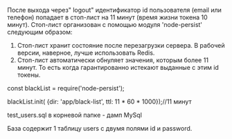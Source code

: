 После выхода через" logout" идентификатор id пользователя (email или телефон) попадает в стоп-лист на 11 минут (время жизни токена 10 минут).
Стоп-лист организован с помощью модуля 'node-persist' следующим образом:
1. Стоп-лист хранит состояние после перезагрузки сервера. В рабочей версии, наверное, лучше использовать Redis.
2. Стоп-лист автоматически обнуляет значения, которым более 11 минут. То есть когда гарантированно истекают  выданные с этим id токены.

const blackList = require('node-persist');

blackList.init( {dir: 'app/black-list', ttl: 11 * 60 * 1000});//11 минут


test_users.sql в корневой папке - дамп MySql

База содержит 1 таблицу users с двумя полями id и password. 


